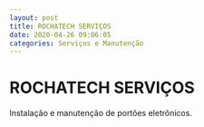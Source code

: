 ```yaml
---
layout: post
title: ROCHATECH SERVIÇOS
date: 2020-04-26 09:06:05 
categories: Serviços e Manutenção
---
```


# ROCHATECH SERVIÇOS

Instalação e manutenção de portões eletrônicos.
